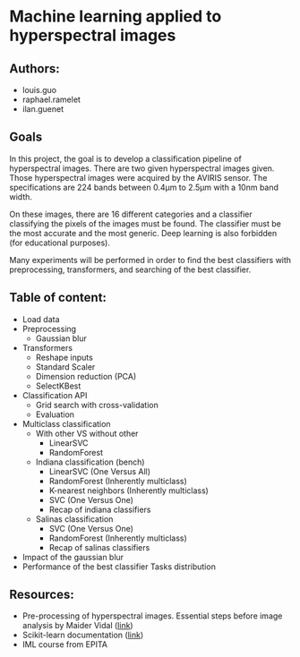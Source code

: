 # Machine learning applied to hyperspectral images

## Authors:

* louis.guo
* raphael.ramelet
* ilan.guenet

## Goals

In this project, the goal is to develop a classification pipeline of hyperspectral images. There are two given hyperspectral images given. Those hyperspectral images were acquired by the AVIRIS sensor. The specifications are 224 bands between 0.4μm to 2.5μm with a 10nm band width.

On these images, there are 16 different categories and a classifier classifying the pixels of the images must be found. The classifier must be the most accurate and the most generic. Deep learning is also forbidden (for educational purposes).

Many experiments will be performed in order to find the best classifiers with preprocessing, transformers, and searching of the best classifier.

## Table of content:

* Load data
* Preprocessing
  * Gaussian blur
* Transformers
  * Reshape inputs
  * Standard Scaler
  * Dimension reduction (PCA)
  * SelectKBest
* Classification API
    * Grid search with cross-validation
    * Evaluation
* Multiclass classification
    * With other VS without other
        * LinearSVC
        * RandomForest
    * Indiana classification (bench)
        * LinearSVC (One Versus All)
        * RandomForest (Inherently multiclass)
        * K-nearest neighbors (Inherently multiclass)
        * SVC (One Versus One)
        * Recap of indiana classifiers
    * Salinas classification
        * SVC (One Versus One)
        * RandomForest (Inherently multiclass)
        * Recap of salinas classifiers
* Impact of the gaussian blur
* Performance of the best classifier
    Tasks distribution

## Resources:

* Pre-processing of hyperspectral images. Essential steps before image analysis by Maider Vidal ([link](https://www.researchgate.net/publication/236244862_Pre-processing_of_hyperspectral_images_Essential_steps_before_image_analysis))
* Scikit-learn documentation ([link](https://scikit-learn.org/stable/))
* IML course from EPITA

